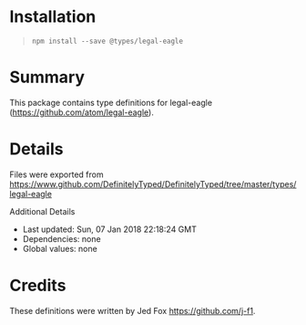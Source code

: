 # Installation
> `npm install --save @types/legal-eagle`

# Summary
This package contains type definitions for legal-eagle (https://github.com/atom/legal-eagle).

# Details
Files were exported from https://www.github.com/DefinitelyTyped/DefinitelyTyped/tree/master/types/legal-eagle

Additional Details
 * Last updated: Sun, 07 Jan 2018 22:18:24 GMT
 * Dependencies: none
 * Global values: none

# Credits
These definitions were written by Jed Fox <https://github.com/j-f1>.
